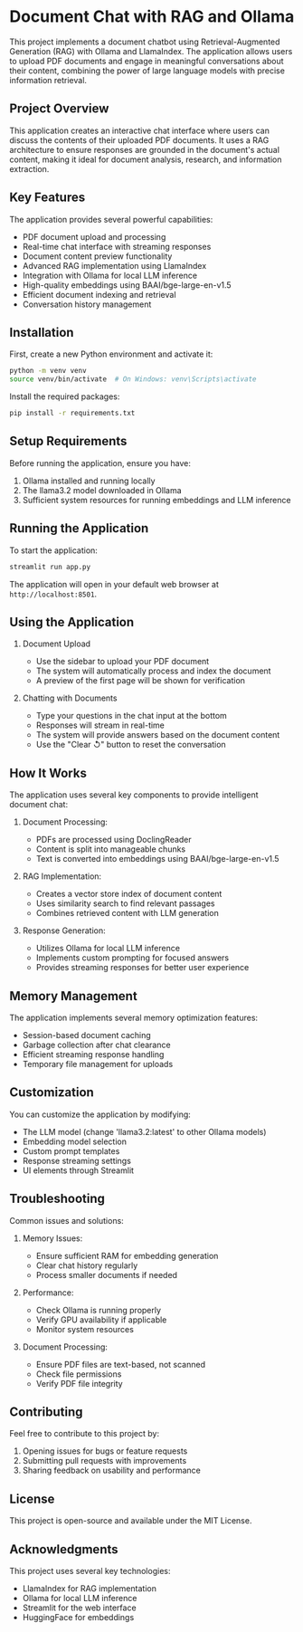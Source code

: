 # Document Chat with RAG and Ollama

This project implements a document chatbot using Retrieval-Augmented Generation (RAG) with Ollama and LlamaIndex. The application allows users to upload PDF documents and engage in meaningful conversations about their content, combining the power of large language models with precise information retrieval.

## Project Overview

This application creates an interactive chat interface where users can discuss the contents of their uploaded PDF documents. It uses a RAG architecture to ensure responses are grounded in the document's actual content, making it ideal for document analysis, research, and information extraction.

## Key Features

The application provides several powerful capabilities:

- PDF document upload and processing
- Real-time chat interface with streaming responses
- Document content preview functionality
- Advanced RAG implementation using LlamaIndex
- Integration with Ollama for local LLM inference
- High-quality embeddings using BAAI/bge-large-en-v1.5
- Efficient document indexing and retrieval
- Conversation history management

## Installation

First, create a new Python environment and activate it:

```bash
python -m venv venv
source venv/bin/activate  # On Windows: venv\Scripts\activate
```

Install the required packages:

```bash
pip install -r requirements.txt
```

## Setup Requirements

Before running the application, ensure you have:

1. Ollama installed and running locally
2. The llama3.2 model downloaded in Ollama
3. Sufficient system resources for running embeddings and LLM inference

## Running the Application

To start the application:

```bash
streamlit run app.py
```

The application will open in your default web browser at `http://localhost:8501`.

## Using the Application

1. Document Upload
   - Use the sidebar to upload your PDF document
   - The system will automatically process and index the document
   - A preview of the first page will be shown for verification

2. Chatting with Documents
   - Type your questions in the chat input at the bottom
   - Responses will stream in real-time
   - The system will provide answers based on the document content
   - Use the "Clear ↺" button to reset the conversation

## How It Works

The application uses several key components to provide intelligent document chat:

1. Document Processing:
   - PDFs are processed using DoclingReader
   - Content is split into manageable chunks
   - Text is converted into embeddings using BAAI/bge-large-en-v1.5

2. RAG Implementation:
   - Creates a vector store index of document content
   - Uses similarity search to find relevant passages
   - Combines retrieved content with LLM generation

3. Response Generation:
   - Utilizes Ollama for local LLM inference
   - Implements custom prompting for focused answers
   - Provides streaming responses for better user experience

## Memory Management

The application implements several memory optimization features:

- Session-based document caching
- Garbage collection after chat clearance
- Efficient streaming response handling
- Temporary file management for uploads

## Customization

You can customize the application by modifying:

- The LLM model (change 'llama3.2:latest' to other Ollama models)
- Embedding model selection
- Custom prompt templates
- Response streaming settings
- UI elements through Streamlit

## Troubleshooting

Common issues and solutions:

1. Memory Issues:
   - Ensure sufficient RAM for embedding generation
   - Clear chat history regularly
   - Process smaller documents if needed

2. Performance:
   - Check Ollama is running properly
   - Verify GPU availability if applicable
   - Monitor system resources

3. Document Processing:
   - Ensure PDF files are text-based, not scanned
   - Check file permissions
   - Verify PDF file integrity

## Contributing

Feel free to contribute to this project by:

1. Opening issues for bugs or feature requests
2. Submitting pull requests with improvements
3. Sharing feedback on usability and performance

## License

This project is open-source and available under the MIT License.

## Acknowledgments

This project uses several key technologies:
- LlamaIndex for RAG implementation
- Ollama for local LLM inference
- Streamlit for the web interface
- HuggingFace for embeddings

